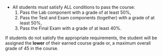 - All students must satisfy ALL conditions to pass the course:
    1. Pass the Lab component with a grade of at least 50%,
    1. Pass the Test and Exam components (together) with a grade of at least 50%,
    1. Pass the Final Exam with a grade of at least 40%.

If students do not satisfy the appropriate requirements, the student will be assigned the **lower** of their earned course grade or, a maximum overall grade of 45 in the course.